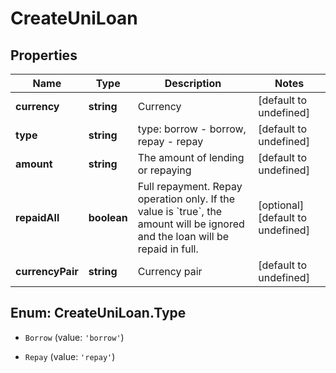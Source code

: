 # CreateUniLoan

## Properties

Name | Type | Description | Notes
------------ | ------------- | ------------- | -------------
**currency** | **string** | Currency | [default to undefined]
**type** | **string** | type: borrow - borrow, repay - repay | [default to undefined]
**amount** | **string** | The amount of lending or repaying | [default to undefined]
**repaidAll** | **boolean** | Full repayment.  Repay operation only.  If the value is &#x60;true&#x60;, the amount will be ignored and the loan will be repaid in full. | [optional] [default to undefined]
**currencyPair** | **string** | Currency pair | [default to undefined]

## Enum: CreateUniLoan.Type

* `Borrow` (value: `'borrow'`)

* `Repay` (value: `'repay'`)


